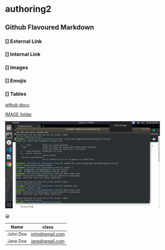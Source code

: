 # authoring2

##  Github Flavoured Markdown

### [] External Link
### [] Internal Link
### [] Images
### [] Emojis
### [] Tables

[github docu](https://help.github.com/en)

[IMAGE folder](/images/)

![images](https://github.com/tonytanaka/authoring2/blob/master/images/Screenshot%20from%202020-07-09%2014-34-29.png)

:grinning:

|Name    | class   |
| ------- | ------ |
| John Doe | john@gmail.com|
| Jane Doe | jane@gmail.com|

